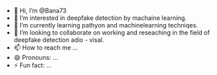 - 👋 Hi, I’m @Bana73
- 👀 I’m interested in deepfake detection by machaine learning.
- 🌱 I’m currently learning pathyon and machinelearning techniqes.
- 💞️ I’m looking to collaborate on working and reseaching in the field of deepfake detection adio - visal.
-  📫 How to reach me ...
- 😄 Pronouns: ...
- ⚡ Fun fact: ...

<!---
Bana73/Bana73 is a ✨ special ✨ repository because its `README.md` (this file) appears on your GitHub profile.
You can click the Preview link to take a look at your changes.
--->
